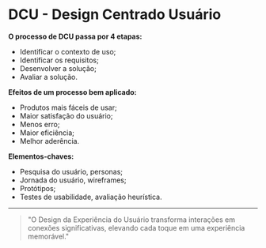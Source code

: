 # DCU - Design Centrado Usuário

**O processo de DCU passa por 4 etapas:**

- Identificar o contexto de uso;
- Identificar os requisitos;
- Desenvolver a solução;
- Avaliar a solução.

**Efeitos de um processo bem aplicado:**

- Produtos mais fáceis de usar;
- Maior satisfação do usuário;
- Menos erro;
- Maior eficiência;
- Melhor aderência.

**Elementos-chaves:**

- Pesquisa do usuário, personas;
- Jornada do usuário, wireframes;
- Protótipos;
- Testes de usabilidade, avaliação heurística.

---

  > "O Design da Experiência do Usuário transforma interações em conexões significativas, elevando cada toque em uma experiência memorável."
